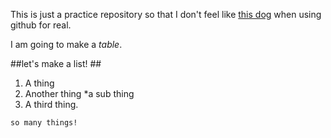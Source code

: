 This is just a practice repository so that I don't feel like [this dog](http://i.imgur.com/cpLT6MJ.gif) when using github for real. 

I am going to make a *table*.

##let's make a list! ##

1. A thing
2. Another thing
  *a sub thing
3. A third thing.


`so many things!` 
